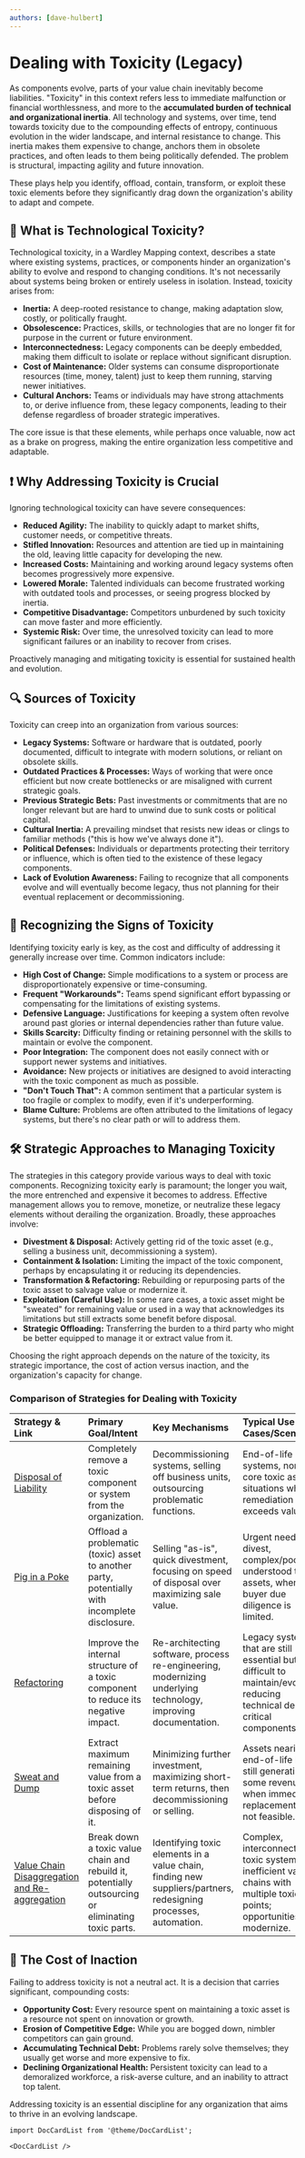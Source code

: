 ```yaml
---
authors: [dave-hulbert]
---
```


# Dealing with Toxicity (Legacy)

As components evolve, parts of your value chain inevitably become liabilities. "Toxicity" in this context refers less to immediate malfunction or financial worthlessness, and more to the **accumulated burden of technical and organizational inertia**. All technology and systems, over time, tend towards toxicity due to the compounding effects of entropy, continuous evolution in the wider landscape, and internal resistance to change. This inertia makes them expensive to change, anchors them in obsolete practices, and often leads to them being politically defended. The problem is structural, impacting agility and future innovation.

These plays help you identify, offload, contain, transform, or exploit these toxic elements before they significantly drag down the organization's ability to adapt and compete.

## 🤔 **What is Technological Toxicity?**

Technological toxicity, in a Wardley Mapping context, describes a state where existing systems, practices, or components hinder an organization's ability to evolve and respond to changing conditions. It's not necessarily about systems being broken or entirely useless in isolation. Instead, toxicity arises from:

-   **Inertia:** A deep-rooted resistance to change, making adaptation slow, costly, or politically fraught.
-   **Obsolescence:** Practices, skills, or technologies that are no longer fit for purpose in the current or future environment.
-   **Interconnectedness:** Legacy components can be deeply embedded, making them difficult to isolate or replace without significant disruption.
-   **Cost of Maintenance:** Older systems can consume disproportionate resources (time, money, talent) just to keep them running, starving newer initiatives.
-   **Cultural Anchors:** Teams or individuals may have strong attachments to, or derive influence from, these legacy components, leading to their defense regardless of broader strategic imperatives.

The core issue is that these elements, while perhaps once valuable, now act as a brake on progress, making the entire organization less competitive and adaptable.

## ❗ **Why Addressing Toxicity is Crucial**

Ignoring technological toxicity can have severe consequences:

-   **Reduced Agility:** The inability to quickly adapt to market shifts, customer needs, or competitive threats.
-   **Stifled Innovation:** Resources and attention are tied up in maintaining the old, leaving little capacity for developing the new.
-   **Increased Costs:** Maintaining and working around legacy systems often becomes progressively more expensive.
-   **Lowered Morale:** Talented individuals can become frustrated working with outdated tools and processes, or seeing progress blocked by inertia.
-   **Competitive Disadvantage:** Competitors unburdened by such toxicity can move faster and more efficiently.
-   **Systemic Risk:** Over time, the unresolved toxicity can lead to more significant failures or an inability to recover from crises.

Proactively managing and mitigating toxicity is essential for sustained health and evolution.

## 🔍 **Sources of Toxicity**

Toxicity can creep into an organization from various sources:

-   **Legacy Systems:** Software or hardware that is outdated, poorly documented, difficult to integrate with modern solutions, or reliant on obsolete skills.
-   **Outdated Practices & Processes:** Ways of working that were once efficient but now create bottlenecks or are misaligned with current strategic goals.
-   **Previous Strategic Bets:** Past investments or commitments that are no longer relevant but are hard to unwind due to sunk costs or political capital.
-   **Cultural Inertia:** A prevailing mindset that resists new ideas or clings to familiar methods ("this is how we've always done it").
-   **Political Defenses:** Individuals or departments protecting their territory or influence, which is often tied to the existence of these legacy components.
-   **Lack of Evolution Awareness:** Failing to recognize that all components evolve and will eventually become legacy, thus not planning for their eventual replacement or decommissioning.

## 🚦 **Recognizing the Signs of Toxicity**

Identifying toxicity early is key, as the cost and difficulty of addressing it generally increase over time. Common indicators include:

-   **High Cost of Change:** Simple modifications to a system or process are disproportionately expensive or time-consuming.
-   **Frequent "Workarounds":** Teams spend significant effort bypassing or compensating for the limitations of existing systems.
-   **Defensive Language:** Justifications for keeping a system often revolve around past glories or internal dependencies rather than future value.
-   **Skills Scarcity:** Difficulty finding or retaining personnel with the skills to maintain or evolve the component.
-   **Poor Integration:** The component does not easily connect with or support newer systems and initiatives.
-   **Avoidance:** New projects or initiatives are designed to avoid interacting with the toxic component as much as possible.
-   **"Don't Touch That":** A common sentiment that a particular system is too fragile or complex to modify, even if it's underperforming.
-   **Blame Culture:** Problems are often attributed to the limitations of legacy systems, but there's no clear path or will to address them.

## 🛠️ **Strategic Approaches to Managing Toxicity**

The strategies in this category provide various ways to deal with toxic components. Recognizing toxicity early is paramount; the longer you wait, the more entrenched and expensive it becomes to address. Effective management allows you to remove, monetize, or neutralize these legacy elements without derailing the organization. Broadly, these approaches involve:

-   **Divestment & Disposal:** Actively getting rid of the toxic asset (e.g., selling a business unit, decommissioning a system).
-   **Containment & Isolation:** Limiting the impact of the toxic component, perhaps by encapsulating it or reducing its dependencies.
-   **Transformation & Refactoring:** Rebuilding or repurposing parts of the toxic asset to salvage value or modernize it.
-   **Exploitation (Careful Use):** In some rare cases, a toxic asset might be "sweated" for remaining value or used in a way that acknowledges its limitations but still extracts some benefit before disposal.
-   **Strategic Offloading:** Transferring the burden to a third party who might be better equipped to manage it or extract value from it.

Choosing the right approach depends on the nature of the toxicity, its strategic importance, the cost of action versus inaction, and the organization's capacity for change.

### Comparison of Strategies for Dealing with Toxicity

| Strategy & Link                                                                                                | Primary Goal/Intent                                                                      | Key Mechanisms                                                                                                   | Typical Use Cases/Scenarios                                                                                                   | Main Benefits                                                                                                                                  | Key Climatic Patterns                                                                                                                                                  |
| :------------------------------------------------------------------------------------------------------------- | :--------------------------------------------------------------------------------------- | :--------------------------------------------------------------------------------------------------------------- | :-------------------------------------------------------------------------------------------------------------------------- | :----------------------------------------------------------------------------------------------------------------------------------------------------- | :--------------------------------------------------------------------------------------------------------------------------------------------------------------------- |
| [Disposal of Liability](/strategies/dealing-with-toxicity/disposal-of-liability/)                              | Completely remove a toxic component or system from the organization.                       | Decommissioning systems, selling off business units, outsourcing problematic functions.                                | End-of-life systems, non-core toxic assets, situations where remediation cost exceeds value.                                | Eliminates ongoing maintenance costs & risks, frees up resources, simplifies operations.                                                               | [Past success breeds inertia](/climatic-patterns/past-success-breeds-inertia), [Everything evolves](/climatic-patterns/everything-evolves)                               |
| [Pig in a Poke](/strategies/dealing-with-toxicity/pig-in-a-poke/)                                              | Offload a problematic (toxic) asset to another party, potentially with incomplete disclosure.  | Selling "as-is", quick divestment, focusing on speed of disposal over maximizing sale value.                       | Urgent need to divest, complex/poorly understood toxic assets, when buyer due diligence is limited.                           | Rapid removal of liability, avoids prolonged internal effort, transfers risk (though potentially reputational risk if done poorly).                | [Inertia can kill an organisation](/climatic-patterns/inertia-can-kill-an-organisation), [Most competitors have poor situational awareness](/climatic-patterns/most-competitors-have-poor-situational-awareness) |
| [Refactoring](/strategies/dealing-with-toxicity/refactoring/)                                                  | Improve the internal structure of a toxic component to reduce its negative impact.         | Re-architecting software, process re-engineering, modernizing underlying technology, improving documentation.          | Legacy systems that are still essential but difficult to maintain/evolve; reducing technical debt in critical components. | Improved maintainability, performance, and extensibility; reduced future costs; enables further evolution.                                       | [Characteristics change](/climatic-patterns/characteristics-change), [Increased stability of lower order systems boosts agility](/climatic-patterns/increased-stability-of-lower-order-systems-increases-agility-and-speed-of-re-combination) |
| [Sweat and Dump](/strategies/dealing-with-toxicity/sweat-and-dump/)                                            | Extract maximum remaining value from a toxic asset before disposing of it.                 | Minimizing further investment, maximizing short-term returns, then decommissioning or selling.                       | Assets nearing end-of-life but still generating some revenue; when immediate replacement is not feasible.                   | Maximizes ROI from sunk costs, provides transition period, generates cash flow to fund replacement.                                                    | [Economy has cycles](/climatic-patterns/economy-has-cycles), [Efficiency does not mean reduced spend (initially)](/climatic-patterns/efficiency-does-not-mean-a-reduced-spend) |
| [Value Chain Disaggregation and Re-aggregation](/strategies/dealing-with-toxicity/value-chain-disaggregation-and-re-aggregation/) | Break down a toxic value chain and rebuild it, potentially outsourcing or eliminating toxic parts. | Identifying toxic elements in a value chain, finding new suppliers/partners, redesigning processes, automation.      | Complex, interconnected toxic systems; inefficient value chains with multiple toxic points; opportunities to modernize.     | Creates more efficient and agile value chain, removes multiple points of toxicity, enables adoption of new technologies/models.                     | [Evolution to higher order systems](/climatic-patterns/evolution-to-higher-order-systems-results-in-increasing-local-order-and-energy-consumption), [Components can co-evolve](/climatic-patterns/components-can-co-evolve) |

## 💸 **The Cost of Inaction**

Failing to address toxicity is not a neutral act. It is a decision that carries significant, compounding costs:

-   **Opportunity Cost:** Every resource spent on maintaining a toxic asset is a resource not spent on innovation or growth.
-   **Erosion of Competitive Edge:** While you are bogged down, nimbler competitors can gain ground.
-   **Accumulating Technical Debt:** Problems rarely solve themselves; they usually get worse and more expensive to fix.
-   **Declining Organizational Health:** Persistent toxicity can lead to a demoralized workforce, a risk-averse culture, and an inability to attract top talent.

Addressing toxicity is an essential discipline for any organization that aims to thrive in an evolving landscape.

```mdx-code-block
import DocCardList from '@theme/DocCardList';

<DocCardList />
```
